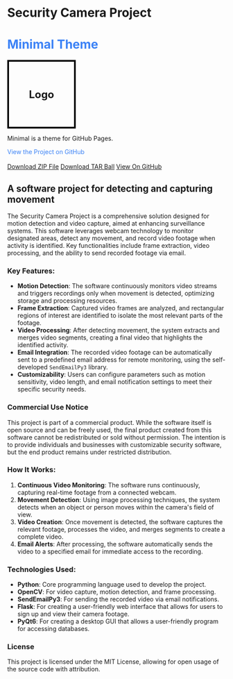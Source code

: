 # Security Camera Project


<div style="text-align: left;">
    <h1 style="color: #3b82f6;">Minimal Theme</h1>
    <div style="border: 4px solid black; width: 150px; height: 150px; display: flex; align-items: center; justify-content: center;">
        <p style="font-size: 24px; font-weight: bold;">Logo</p>
    </div>
    <p>Minimal is a theme for GitHub Pages.</p>
    <a href="https://github.com/your-repo-link" target="_blank" style="color: #3b82f6; text-decoration: none;">View the Project on GitHub</a>
    <br><br>
    <div>
        <a href="https://github.com/your-repo-link/archive/main.zip" class="button">Download ZIP File</a>
        <a href="https://github.com/your-repo-link/tarball/main" class="button">Download TAR Ball</a>
        <a href="https://github.com/your-repo-link" class="button">View On GitHub</a>
    </div>
</div>

## A software project for detecting and capturing movement ##

The Security Camera Project is a comprehensive solution designed for motion detection and video capture, aimed at enhancing surveillance systems. This software leverages webcam technology to monitor designated areas, detect any movement, and record video footage when activity is identified. Key functionalities include frame extraction, video processing, and the ability to send recorded footage via email.

### Key Features:
- **Motion Detection**: The software continuously monitors video streams and triggers recordings only when movement is detected, optimizing storage and processing resources.
- **Frame Extraction**: Captured video frames are analyzed, and rectangular regions of interest are identified to isolate the most relevant parts of the footage.
- **Video Processing**: After detecting movement, the system extracts and merges video segments, creating a final video that highlights the identified activity.
- **Email Integration**: The recorded video footage can be automatically sent to a predefined email address for remote monitoring, using the self-developed `SendEmailPy3` library.
- **Customizability**: Users can configure parameters such as motion sensitivity, video length, and email notification settings to meet their specific security needs.

### Commercial Use Notice

This project is part of a commercial product. While the software itself is open source and can be freely used, the final product created from this software cannot be redistributed or sold without permission. The intention is to provide individuals and businesses with customizable security software, but the end product remains under restricted distribution.

### How It Works:
1. **Continuous Video Monitoring**: The software runs continuously, capturing real-time footage from a connected webcam.
2. **Movement Detection**: Using image processing techniques, the system detects when an object or person moves within the camera's field of view.
3. **Video Creation**: Once movement is detected, the software captures the relevant footage, processes the video, and merges segments to create a complete video.
4. **Email Alerts**: After processing, the software automatically sends the video to a specified email for immediate access to the recording.

### Technologies Used:
- **Python**: Core programming language used to develop the project.
- **OpenCV**: For video capture, motion detection, and frame processing.
- **SendEmailPy3**: For sending the recorded video via email notifications.
- **Flask**: For creating a user-friendly web interface that allows for users to sign up and view their camera footage.
- **PyQt6**: For creating a desktop GUI that allows a user-friendly program for accessing databases.

### License

This project is licensed under the MIT License, allowing for open usage of the source code with attribution.
